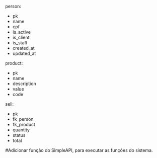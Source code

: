 person:
- pk
- name
- cpf
- is_active
- is_client
- is_staff
- created_at
- updated_at

product:
- pk
- name
- description
- value
- code

sell:
- pk
- fk_person
- fk_product
- quantity
- status
- total

#Adicionar função do SimpleAPI, para executar as funções do sistema.